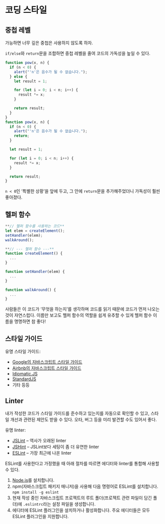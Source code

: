 # 코딩 스타일

## 중첩 레벨

가능하면 너무 깊은 중첩은 사용하지 않도록 하자.

`if/else`와 `return`문을 조합하면 중첩 레벨을 줄여 코드의 가독성을 높일 수 있다.

```jsx
function pow(x, n) {
  if (n < 0) {
    alert("'n'은 음수가 될 수 없습니다.");
  } else {
    let result = 1;

    for (let i = 0; i < n; i++) {
      result *= x;
    }

    return result;
  }
}
function pow(x, n) {
  if (n < 0) {
    alert("'n'은 음수가 될 수 없습니다.");
    return;
  }

  let result = 1;

  for (let i = 0; i < n; i++) {
    result *= x;
  }

  return result;
}
```

`n < 0`인 ‘특별한 상황’을 앞에 두고, 그 안에 `return`문을 추가해주었더니 가독성이 훨씬 좋아졌다.

## 헬퍼 함수

```jsx
**// 헬퍼 함수를 사용하는 코드**
let elem = createElement();
setHandler(elem);
walkAround();

**// --- 헬퍼 함수 ---**
function createElement() {
  ...
}

function setHandler(elem) {
  ...
}

function walkAround() {
  ...
}
```

사람들은 이 코드가 ‘무엇을 하는지’를 생각하며 코드를 읽기 때문에 코드가 먼저 나오는 것이 자연스럽다. 이름만 보고도 헬퍼 함수의 역할을 쉽게 유추할 수 있게 헬퍼 함수 이름을 명명하면 참 좋다!

## 스타일 가이드

유명 스타일 가이드:

- [Google의 자바스크립트 스타일 가이드](https://google.github.io/styleguide/jsguide.html)
- [Airbnb의 자바스크립트 스타일 가이드](https://github.com/airbnb/javascript)
- [Idiomatic.JS](https://github.com/rwaldron/idiomatic.js)
- [StandardJS](https://standardjs.com/)
- 기타 등등

## Linter

내가 작성한 코드가 스타일 가이드를 준수하고 있는지를 자동으로 확인할 수 있고, 스타일 개선과 관련된 제안도 받을 수 있다. 오타, 버그 등을 미리 발견할 수도 있어서 좋다.

유명 linter:

- [JSLint](http://www.jslint.com/) – 역사가 오래된 linter
- [JSHint](http://www.jshint.com/) – JSLint보다 세팅이 좀 더 유연한 linter
- [ESLint](http://eslint.org/) – 가장 최근에 나온 linter

ESLint를 사용한다고 가정했을 때 아래 절차를 따르면 에디터와 linter를 통합해 사용할 수 있다.

1. [Node.js](https://nodejs.org/)를 설치합니다.
2. npm(자바스크립트 패키지 매니저)을 사용해 다음 명령어로 ESLint를 설치합니다. `npm install -g eslint`
3. 현재 작성 중인 자바스크립트 프로젝트의 루트 폴더(프로젝트 관련 파일이 담긴 폴더)에 `.eslintrc`라는 설정 파일을 생성합니다.
4. 에디터에 ESLint 플러그인을 설치하거나 활성화합니다. 주요 에디터들은 모두 ESLint 플러그인을 지원합니다.